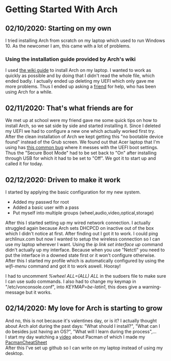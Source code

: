 # Getting Started With Arch
## 02/10/2020: Starting on my own  
I tried installing Arch from scratch on my laptop which used to run Windows 10. As the newcomer I am, this came with a lot of problems.  
### Using the installation guide provided by Arch's wiki
I used [the wiki guide](https://wiki.archlinux.org/index.php/installation_guide) to install Arch on my laptop. I wanted to work as quickly as possible and by doing that I didn't read the whole file, which ended badly. I actually ended up deleting my UEFI which only gave me more problems. Thus I ended up asking a [friend](https://github.com/angelocarly) for help, who has been using Arch for a while.  

## 02/11/2020: That's what friends are for  
We met up at school were my friend gave me some quick tips on how to install Arch, so we sat side by side and started installing it. Since I deleted my UEFI we had to configure a new one which actually worked first try. After the clean installation of Arch we kept getting this "no bootable device found" instead of the Grub screen. We found out that Acer laptop that I'm using has [this common bug](https://itsfoss.com/no-bootable-device-found-ubuntu/) where it messes with the UEFI boot settings. Thus the "Secure Boot Mode" had to be set back to "On" after installing through USB for which it had to be set to "Off".
We got it to start up and called it for today.  

## 02/12/2020: Driven to make it work
I started by applying the basic configuration for my new system.  
* Added my passwd for root
* Added a basic user with a pass
* Put myself into multiple groups (wheel,audio,video,optical,storage)  

After this I started setting up my wired network connection. I actually struggled again because Arch sets DHCPCD on inactive out of the box which I didn't notice at first. After finding out I got it to work. I could ping archlinux.com but now I wanted to setup the wireless connection so I can use my laptop wherever I want. Using the 
*ip link set interface up* command didn't actually up my interface. Because when you use "Netctl" you need to put the interface in a downed state first or it won't configure otherwise. After this I started my profile which is automatically configured by using the *wifi-menu* command and got it to work aswell. Hooray!  

I had to uncomment *%wheel ALL=(ALL) ALL* in the sudoers file to make sure I can use sudo commands. I also had to change my keymap in "/etc/vonconsole.conf", into *KEYMAP=be-latin1*, this does give a warning-message but it works.

## 02/14/2020: My love for Arch is starting to grow 
And no, this is not because it's valentines day, or is it?
I actually thought about Arch alot during the past days: "What should I install?", "What can I do besides just having an OS?", "What will I learn during the process",...  
I start my day watching a [video](https://www.youtube.com/watch?v=-dEuXTMzRKs) about Pacman of which I made my [PacmanCheatSheet](CheatSheets/PacmanCheatSheet.md)  
After this I've set up github so I can write on my laptop instead of using my desktop.
